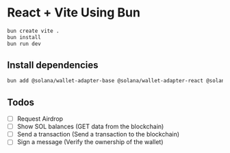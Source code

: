 # React + Vite Using Bun

```sh
bun create vite .
bun install
bun run dev
```

## Install dependencies

```sh
bun add @solana/wallet-adapter-base @solana/wallet-adapter-react @solana/wallet-adapter-react-ui @solana/wallet-adapter-wallets @solana/web3.js
```

## Todos

- [ ] Request Airdrop
- [ ] Show SOL balances (GET data from the blockchain)
- [ ] Send a transaction (Send a transaction to the blockchain)
- [ ] Sign a message (Verify the ownership of the wallet)
